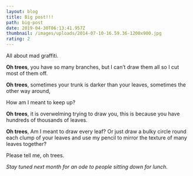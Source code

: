 ```yaml
---
layout: blog
title: Big post!!!
path: big-post
date: 2019-04-30T06:13:41.957Z
thumbnail: /images/uploads/2014-07-10-16.59.36-1200x900.jpg
rating: 2
---
```

All about mad graffiti. 

**Oh trees**, you have so many branches, but I can’t draw them all so I cut most of them off.

**Oh trees**, sometimes your trunk is darker than your leaves, sometimes the other way around,

How am I meant to keep up?

**Oh trees**, it is overwelming trying to draw you, this is because you have hundreds of thousands of leaves.

**Oh trees**, Am I meant to draw every leaf? Or just draw a bulky circle round each clump of your leaves and use my pencil to mirror the texture of many leaves together?

Please tell me, oh trees.



_Stay tuned next month for an ode to people sitting down for lunch._
